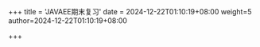 +++
title = 'JAVAEE期末复习'
date = 2024-12-22T01:10:19+08:00
weight=5
author=2024-12-22T01:10:19+08:00

+++
